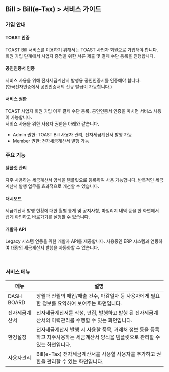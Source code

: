 ## Bill > Bill(e-Tax) > 서비스 가이드

### 가입 안내

#### TOAST 인증
TOAST Bill 서비스를 이용하기 위해서는 TOAST 사업자 회원으로 가입해야 합니다.<br>
회원 가입 단계에서 사업자 증명을 위한 서류 제출 및 결제 수단 등록을 진행합니다.

#### 공인인증서 인증
서비스 사용을 위해 전자세금계산서 발행용 공인인증서를 인증해야 합니다.<br>(한국전자인증에서 공인인증서의 신규 발급이 가능합니다.)

#### 서비스 권한
TOAST 사업자 회원 가입 이후 결제 수단 등록, 공인인증서 인증을 마치면 서비스 사용이 가능합니다.<br>
서비스 사용을 위한 사용자 권한은 아래와 같습니다.
- Admin 권한: TOAST Bill 사용자 관리, 전자세금계산서 발행 가능
- Member 권한: 전자세금계산서 발행 가능

### 주요 기능

#### 템플릿 관리
자주 사용하는 세금계산서 양식을 템플릿으로 등록하여 사용 가능합니다.
반복적인 세금 계산서 발행 업무를 효과적으로 개선할 수 있습니다.

#### 대시보드
세금계산서 발행 현황에 대한 월별 통계 및 공지사항, 마일리지 내역 등을
한 화면에서 쉽게 확인하고 바로가기를 실행할 수 있습니다.

#### 개발자 API
Legacy 시스템 연동을 위한 개발자 API를 제공합니다.
사용중인 ERP 시스템과 연동하여 대량의 세금계산서 발행을 자동화할 수 있습니다.

<br/>

### 서비스 메뉴

| 메뉴 | 설명 |
| --- | --- |
| DASH BOARD | 당월과 전월의 매입/매출 건수, 마감일자 등 사용자에게 필요한 정보를 요약하여 보여주는 화면입니다. |
| 전자세금계산서 | 전자세금계산서를 작성, 편집, 발행하고 발행 된 전자세금계산서의 이력관리를 수행할 수 잇는 화면입니다. |
| 환경설정 | 전자세금계산서 발행 시 사용할 품목, 거래처 정보 등을 등록하고 자주사용하는 세금계산서 양식을 템플릿으로 관리할 수 있는 화면입니다. |
| 사용자관리 | Bill(e-Tax) 전자세금계산서를 사용할 사용자를 추가하고 권한을 관리할 수 있는 화면입니다. |
